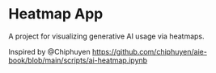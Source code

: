 # Heatmap App

A project for visualizing generative AI usage via heatmaps.

Inspired by @Chiphuyen
https://github.com/chiphuyen/aie-book/blob/main/scripts/ai-heatmap.ipynb

